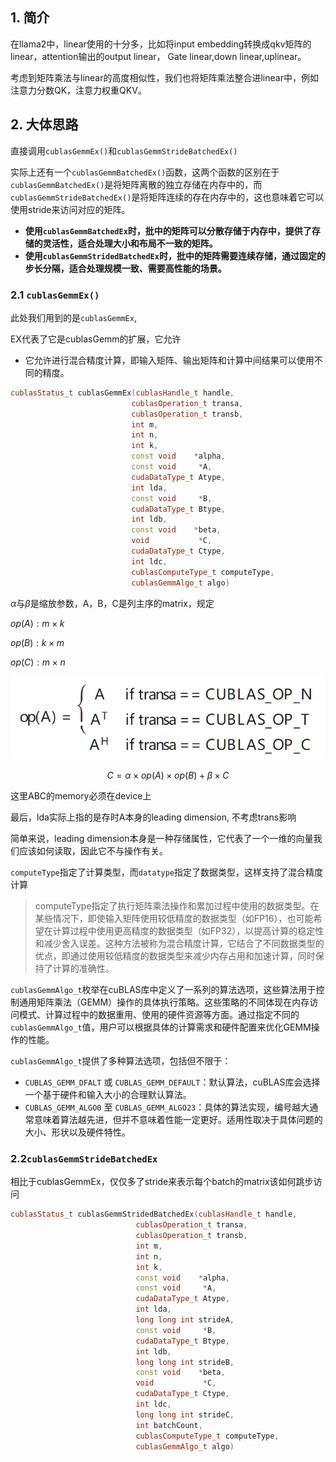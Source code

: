 ## 1. 简介

在llama2中，linear使用的十分多，比如将input embedding转换成qkv矩阵的linear，attention输出的output linear， Gate linear,down linear,uplinear。 

考虑到矩阵乘法与linear的高度相似性，我们也将矩阵乘法整合进linear中，例如注意力分数QK，注意力权重QKV。





## 2. 大体思路

直接调用`cublasGemmEx()`和`cublasGemmStrideBatchedEx()`

实际上还有一个`cublasGemmBatchedEx()`函数，这两个函数的区别在于`cublasGemmBatchedEx()`是将矩阵离散的独立存储在内存中的，而`cublasGemmStrideBatchedEx()`是将矩阵连续的存在内存中的，这也意味着它可以使用stride来访问对应的矩阵。

- **使用`cublasGemmBatchedEx`时，批中的矩阵可以分散存储于内存中，提供了存储的灵活性，适合处理大小和布局不一致的矩阵。**
- **使用`cublasGemmStridedBatchedEx`时，批中的矩阵需要连续存储，通过固定的步长分隔，适合处理规模一致、需要高性能的场景。**



### 2.1 `cublasGemmEx()`

此处我们用到的是`cublasGemmEx`,

EX代表了它是cublasGemm的扩展，它允许

* 它允许进行混合精度计算，即输入矩阵、输出矩阵和计算中间结果可以使用不同的精度。

```c++
cublasStatus_t cublasGemmEx(cublasHandle_t handle,
                           cublasOperation_t transa,
                           cublasOperation_t transb,
                           int m,
                           int n,
                           int k,
                           const void    *alpha,
                           const void     *A,
                           cudaDataType_t Atype,
                           int lda,
                           const void     *B,
                           cudaDataType_t Btype,
                           int ldb,
                           const void    *beta,
                           void           *C,
                           cudaDataType_t Ctype,
                           int ldc,
                           cublasComputeType_t computeType,
                           cublasGemmAlgo_t algo)
```

$\alpha$与$\beta$是缩放参数，A，B，C是列主序的matrix，规定

$op(A):m\times k$

$op(B):k\times m$​

$op(C):m\times n$

![image-20240405150256042](./assets/image-20240405150256042.png)

$$
C = \alpha \times op(A) \times op(B) + \beta \times C
$$

这里ABC的memory必须在device上

最后，lda实际上指的是存时A本身的leading dimension, 不考虑trans影响

简单来说，leading dimension本身是一种存储属性，它代表了一个一维的向量我们应该如何读取，因此它不与操作有关。



`computeType`指定了计算类型，而`datatype`指定了数据类型，这样支持了混合精度计算

> computeType指定了执行矩阵乘法操作和累加过程中使用的数据类型。在某些情况下，即使输入矩阵使用较低精度的数据类型（如FP16），也可能希望在计算过程中使用更高精度的数据类型（如FP32），以提高计算的稳定性和减少舍入误差。这种方法被称为混合精度计算，它结合了不同数据类型的优点，即通过使用较低精度的数据类型来减少内存占用和加速计算，同时保持了计算的准确性。

`cublasGemmAlgo_t`枚举在cuBLAS库中定义了一系列的算法选项，这些算法用于控制通用矩阵乘法（GEMM）操作的具体执行策略。这些策略的不同体现在内存访问模式、计算过程中的数据重用、使用的硬件资源等方面。通过指定不同的`cublasGemmAlgo_t`值，用户可以根据具体的计算需求和硬件配置来优化GEMM操作的性能。

`cublasGemmAlgo_t`提供了多种算法选项，包括但不限于：

- `CUBLAS_GEMM_DFALT` 或 `CUBLAS_GEMM_DEFAULT`：默认算法，cuBLAS库会选择一个基于硬件和输入大小的合理默认算法。
- `CUBLAS_GEMM_ALGO0` 至 `CUBLAS_GEMM_ALGO23`：具体的算法实现，编号越大通常意味着算法越先进，但并不意味着性能一定更好。适用性取决于具体问题的大小、形状以及硬件特性。



### 2.2`cublasGemmStrideBatchedEx`

相比于cublasGemmEx，仅仅多了stride来表示每个batch的matrix该如何跳步访问

```c++
cublasStatus_t cublasGemmStridedBatchedEx(cublasHandle_t handle,
                            cublasOperation_t transa,
                            cublasOperation_t transb,
                            int m,
                            int n,
                            int k,
                            const void    *alpha,
                            const void     *A,
                            cudaDataType_t Atype,
                            int lda,
                            long long int strideA,
                            const void     *B,
                            cudaDataType_t Btype,
                            int ldb,
                            long long int strideB,
                            const void    *beta,
                            void           *C,
                            cudaDataType_t Ctype,
                            int ldc,
                            long long int strideC,
                            int batchCount,
                            cublasComputeType_t computeType,
                            cublasGemmAlgo_t algo)
```







